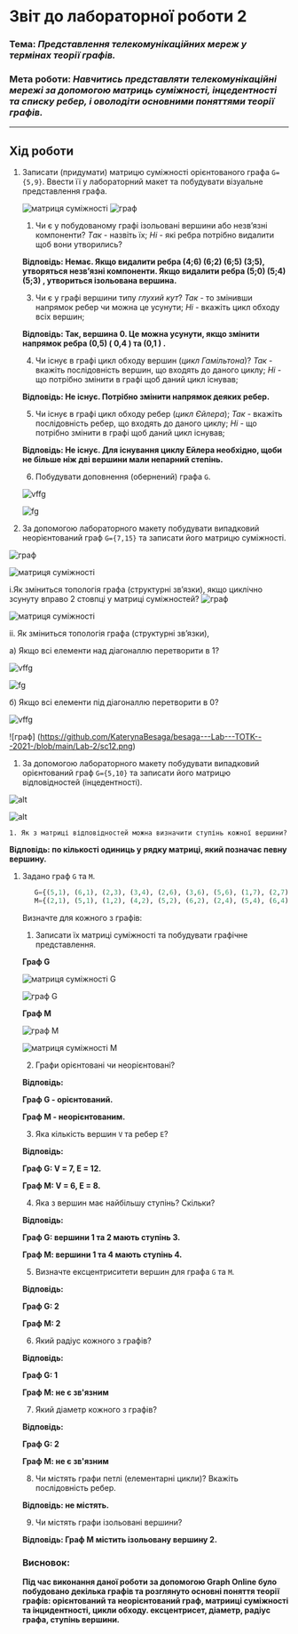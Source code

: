 # Звіт до лабораторної роботи 2
### Тема: _Представлення телекомунікаційних мереж у термінах теорії графів._
### Мета роботи: _Навчитись представляти телекомунікаційні мережі за допомогою матриць суміжності, інцедентності та списку ребер, і оволодіти основними поняттями теорії графів._
---
## Хід роботи

1. Записати (придумати) матрицю суміжності орієнтованого графа `G={5,9}`. Ввести її у лабораторний макет та побудувати візуальне представлення графа.
   
   ![матриця суміжності](https://github.com/KaterynaBesaga/besaga---Lab---TOTK---2021-/blob/main/Lab-2/sc1.png )
   ![граф](https://github.com/KaterynaBesaga/besaga---Lab---TOTK---2021-/blob/main/Lab-2/sc2.png)
   
    1. Чи є у побудованому графі ізольовані вершини або незв’язні компоненти? *Tак* - назвіть їх; *Hі* - які ребра потрібно видалити щоб вони утворились? 
    
    **Відповідь: Немає. Якщо видалити ребра (4;6) (6;2) (6;5) (3;5), утворяться незв’язні компоненти. Якщо видалити ребра (5;0) (5;4) (5;3)  , утвориться ізольована вершина.**
    
    3. Чи є у графі вершини типу _глухий кут_? *Так* - то змінивши напрямок ребер чи можна це усунути; *Hі* - вкажіть цикл обходу всіх вершин;
    
    **Відповідь: Так, вершина 0. Це можна усунути, якщо змінити напрямок ребра (0,5) ( 0,4 ) та (0,1 ) .**
    
    4. Чи існує в графі цикл обходу вершин (_цикл Гамільтона_)? *Так* - вкажіть послідовність вершин, що входять до даного циклу; *Hі* - що потрібно змінити в графі щоб даний цикл існував;

    **Відповідь: Не існує. Потрібно змінити напрямок деяких ребер.**

    5. Чи існує в графі цикл обходу ребер (_цикл Єйлера_); *Так* - вкажіть послідовність ребер, що входять до даного циклу; *Hі* - що потрібно змінити в графі щоб даний цикл існував;

    **Відповідь: Не існує. Для існування циклу Ейлера необхідно, щоби не більше ніж дві вершини мали непарний степінь.**

    6. Побудувати доповнення (обернений) графа `G`.

    ![vffg](https://github.com/KaterynaBesaga/besaga---Lab---TOTK---2021-/blob/main/Lab-2/sc4.png)

    ![fg](https://github.com/KaterynaBesaga/besaga---Lab---TOTK---2021-/blob/main/Lab-2/sc3.png)

1. За допомогою лабораторного макету побудувати випадковий неорієнтований граф `G={7,15}` та записати його матрицю суміжності.
 
 ![граф](https://github.com/KaterynaBesaga/besaga---Lab---TOTK---2021-/blob/main/Lab-2/sc5.png)
 
 ![матриця суміжності](https://github.com/KaterynaBesaga/besaga---Lab---TOTK---2021-/blob/main/Lab-2/sc6.png)
 
 i.Як зміниться топологія графа (структурні зв’язки), якщо циклічно зсунуту вправо 2 стовпці у матриці суміжностей?
  ![граф](https://github.com/KaterynaBesaga/besaga---Lab---TOTK---2021-/blob/main/Lab-2/sc7.png)
 
![матриця суміжності](https://github.com/KaterynaBesaga/besaga---Lab---TOTK---2021-/blob/main/Lab-2/sc8.png)

ii. Як зміниться топологія графа (структурні зв’язки),

а) Якщо всі елементи над діагоналлю перетворити в 1? 


   ![vffg](https://github.com/KaterynaBesaga/besaga---Lab---TOTK---2021-/blob/main/Lab-2/sc9.png)
   
  ![fg](https://github.com/KaterynaBesaga/besaga---Lab---TOTK---2021-/blob/main/Lab-2/sc10.png)

б) Якщо всі елементи під діагоналлю перетворити в 0?

 ![vffg](https://github.com/KaterynaBesaga/besaga---Lab---TOTK---2021-/blob/main/Lab-2/sc11.png)
 
![граф] (https://github.com/KaterynaBesaga/besaga---Lab---TOTK---2021-/blob/main/Lab-2/sc12.png)
	 
1. За допомогою лабораторного макету побудувати випадковий орієнтований граф `G={5,10}` та записати його матрицю відповідностей (інцедентності).

![alt](https://github.com/KaterynaBesaga/besaga---Lab---TOTK---2021-/blob/main/Lab-2/sc13.png)

![alt](https://github.com/KaterynaBesaga/besaga---Lab---TOTK---2021-/blob/main/Lab-2/sc14.png)

	1. Як з матриці відповідностей можна визначити ступінь кожної вершини?

   **Відповідь: по кількості одиниць у рядку матриці, який позначає певну вершину.**

1. Задано граф `G` та `M`.
    ```python
       G={(5,1), (6,1), (2,3), (3,4), (2,6), (3,6), (5,6), (1,7), (2,7), (3,7), (4,7), (6,7)}
       M={(2,1), (5,1), (1,2), (4,2), (5,2), (6,2), (2,4), (5,4), (6,4), (1,5), (2,5), (4,5), (6,5), (2,6), (4,6), (5,6)}
    ```
    Визначте для кожного з графів:
    1. Записати їх матриці суміжності та побудувати графічне представлення.
    
    **Граф G**

    ![матриця суміжності G](https://github.com/KaterynaBesaga/besaga---Lab---TOTK---2021-/blob/main/Lab-2/sc15.png)

    ![граф G](https://github.com/KaterynaBesaga/besaga---Lab---TOTK---2021-/blob/main/Lab-2/sc16.png)

    **Граф M**

    ![граф M](https://github.com/KaterynaBesaga/besaga---Lab---TOTK---2021-/blob/main/Lab-2/sc17.png)

    ![матриця суміжності M](https://github.com/KaterynaBesaga/besaga---Lab---TOTK---2021-/blob/main/Lab-2/sc18.png)


    2. Графи орієнтовані чи неорієнтовані? 

    **Відповідь:** 

    **Граф G - орієнтований.**

    **Граф М - неорієнтованим.**

    3. Яка кількість вершин `V` та ребер `E`?

    **Відповідь:** 

    **Граф G: V = 7, E = 12.** 

    **Граф М: V = 6, E = 8.**

    4. Яка з вершин має найбільшу ступінь? Скільки?

    **Відповідь:**

    **Граф G: вершини 1 та 2 мають ступінь 3.** 

    **Граф М: вершини 1 та 4 мають ступінь 4.**

    5. Визначте ексцентриситети вершин для графа `G` та `M`.

    **Відповідь:**

    **Граф G: 2** 

    **Граф М: 2**

    6. Який радіус кожного з графів?

    **Відповідь:**

    **Граф G: 1** 

    **Граф М: не є зв'язним**

    7. Який діаметр кожного з графів?

    **Відповідь:**

    **Граф G: 2** 

    **Граф М: не є зв'язним**

    8. Чи містять графи петлі (елементарні цикли)? Вкажіть послідовність ребер.

    **Відповідь: не містять.**

    9. Чи містять графи ізольовані вершини?

    **Відповідь: Граф М містить ізольовану вершину 2.**

    ### Висновок: 

    **Під час виконання даної роботи за допомогою Graph Online було побудовано декілька графів та розглянуто основні поняття теорії графів: орієнтований та неорієнтований граф, матрииці суміжності та інцидентності, цикли обходу. ексцентрисет, діаметр, радіус графа, ступінь вершини.**


